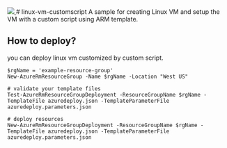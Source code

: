 <a href="https://portal.azure.com/#create/Microsoft.Template/uri/https%3A%2F%2Fraw.githubusercontent.com%2Fnormalian%2Flinux-vm-customscript%2Fmaster%2Fazuredeploy.json" target="_blank">
    <img src="http://azuredeploy.net/deploybutton.png"/>
</a>
# linux-vm-customscript
A sample for creating Linux VM and setup the VM with a custom script using ARM template.

## How to deploy?
you can deploy linux vm customized by custom script.
```
$rgName = 'example-resource-group'
New-AzureRmResourceGroup -Name $rgName -Location "West US"

# validate your template files
Test-AzureRmResourceGroupDeployment -ResourceGroupName $rgName -TemplateFile azuredeploy.json -TemplateParameterFile azuredeploy.parameters.json

# deploy resources
New-AzureRmResourceGroupDeployment -ResourceGroupName $rgName -TemplateFile azuredeploy.json -TemplateParameterFile azuredeploy.parameters.json
```
